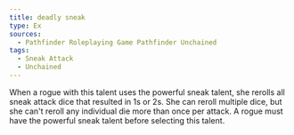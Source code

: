 ```yaml
---
title: deadly sneak
type: Ex
sources:
  - Pathfinder Roleplaying Game Pathfinder Unchained
tags:
  - Sneak Attack
  - Unchained
---
```


When a rogue with this talent uses the powerful sneak talent, she rerolls all sneak attack dice that resulted in 1s or 2s. She can reroll multiple dice, but she can't reroll any individual die more than once per attack. A rogue must have the powerful sneak talent before selecting this talent.
